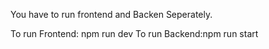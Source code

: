 You have to run frontend and Backen Seperately.

To run Frontend: npm run dev
To run Backend:npm run start
